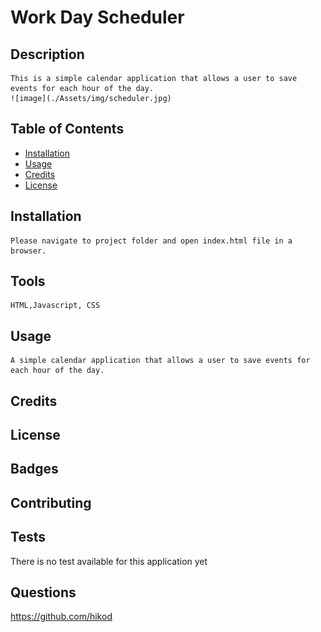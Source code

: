 # Work Day Scheduler


  ## Description

    This is a simple calendar application that allows a user to save events for each hour of the day. 
    ![image](./Assets/img/scheduler.jpg)
  
  ## Table of Contents
 
  * [Installation](#installation)
  * [Usage](#usage)
  * [Credits](#credits)
  * [License](#license)
  
  ## Installation

    Please navigate to project folder and open index.html file in a browser. 

  ## Tools
	HTML,Javascript, CSS	
  
  ## Usage

    A simple calendar application that allows a user to save events for each hour of the day. 
  
  ## Credits
 

  ## License
 
  
  ## Badges
 
  
  ## Contributing
 
  
  ## Tests

  There is no test available for this application yet

  ## Questions
    
  https://github.com/hikod


